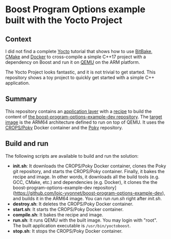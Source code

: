 # Boost Program Options example built with the Yocto Project

## Context

I did not find a complete [Yocto](https://www.yoctoproject.org/) tutorial that shows how to use [BitBake](https://github.com/openembedded/bitbake), [CMake](https://cmake.org) and [Docker](https://www.docker.com) to cross-compile a simple C++17 project with a dependency on Boost and run it on [QEMU](https://www.qemu.org) on the ARM platform.

The Yocto Project looks fantastic, and it is not trivial to get started. This repository shows a toy project to quickly get started with a simple C++ application.

## Summary

This repository contains an [application layer](./workdir/project/meta-yoctoboost) with a [recipe](./workdir/project/meta-yoctoboost/recipes-yoctoboost/yoctoboost/recipes-yoctoboost.bb) to build the content of [the boost-program-options-example-dev repository](https://github.com/loic-yvonnet/boost-program-options-example-dev). The [target image](./workdir/project/conf/local.conf) is the ARM64 architecture defined to run on top of QEMU. It uses the [CROPS/Poky](https://hub.docker.com/r/crops/poky) Docker container and the [Poky](https://git.yoctoproject.org) repository.

## Build and run

The following scripts are available to build and run the solution:
* **init.sh**: It downloads the CROPS/Poky Docker container, clones the Poky git repository, and starts the CROPS/Poky container. Finally, it bakes the recipe and image. In other words, it downloads all the build tools (e.g. GCC, CMake, etc.) and dependencies (e.g. Docker), it clones the the boost-program-options-example-dev repository](https://github.com/loic-yvonnet/boost-program-options-example-dev), and builds it in the ARM64 image. You can run *run.sh* right after *init.sh*.
* **destroy.sh**: It deletes the CROPS/Poky Docker container.
* **start.sh**: It starts the CROPS/Poky Docker container.
* **compile.sh**: It bakes the recipe and image.
* **run.sh**: It runs QEMU with the built image. You may login with "root". The built application executable is `/usr/bin/yoctoboost`.
* **stop.sh**: It stops the CROPS/Poky Docker container.
